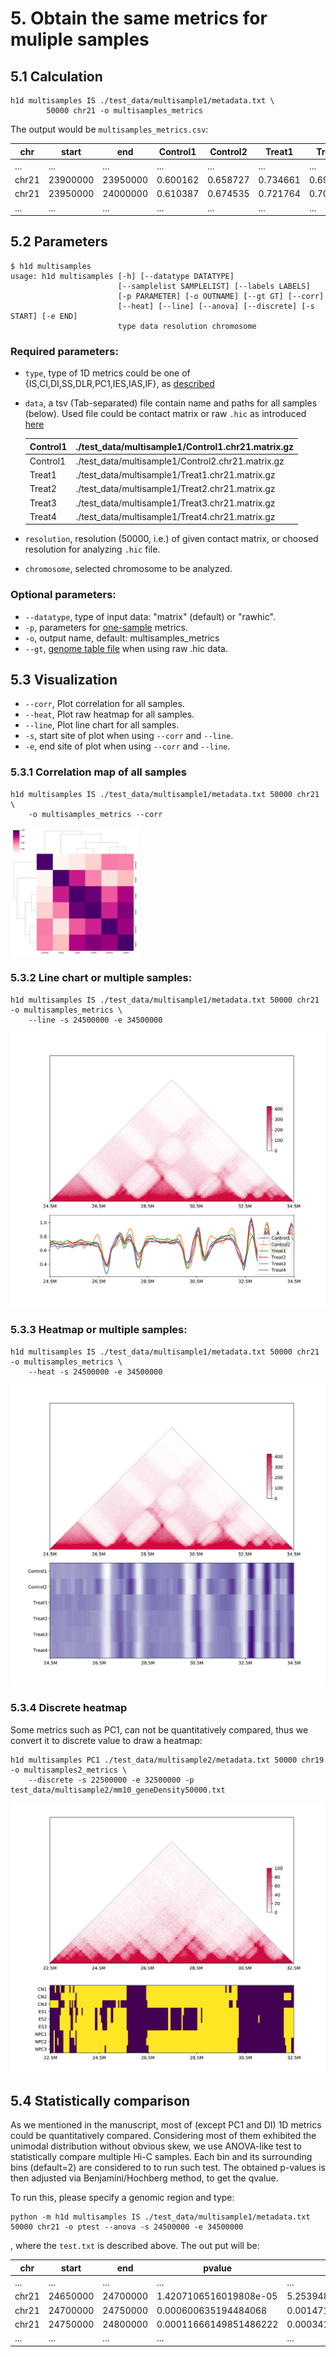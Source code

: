 # 5. Obtain the same metrics for muliple samples

## 5.1 Calculation

```shell
h1d multisamples IS ./test_data/multisample1/metadata.txt \
		50000 chr21 -o multisamples_metrics
```

The output would be `multisamples_metrics.csv`:

| chr   | start    | end      | Control1 | Control2 | Treat1   | Treat2   | ...  |
| ----- | -------- | -------- | -------- | -------- | -------- | -------- | ---- |
| ...   | ...      | ...      | ...      | ...      | ...      | ...      | ...  |
| chr21 | 23900000 | 23950000 | 0.600162 | 0.658727 | 0.734661 | 0.692226 | ...  |
| chr21 | 23950000 | 24000000 | 0.610387 | 0.674535 | 0.721764 | 0.70977  | ...  |
| ...   | ...      | ...      | ...      | ...      | ...      | ...      | ...  |

## 5.2 Parameters

```
$ h1d multisamples
usage: h1d multisamples [-h] [--datatype DATATYPE]
                        [--samplelist SAMPLELIST] [--labels LABELS]
                        [-p PARAMETER] [-o OUTNAME] [--gt GT] [--corr]
                        [--heat] [--line] [--anova] [--discrete] [-s START] [-e END]
                        type data resolution chromosome
```

### Required parameters:

- `type`, type of 1D metrics could be one of {IS,CI,DI,SS,DLR,PC1,IES,IAS,IF}, as [described](https://h1d.readthedocs.io/en/latest/onesample.html#usage)

- `data`, a tsv (Tab-separated) file contain name and paths for all samples (below). Used file could be contact matrix or raw `.hic` as introduced [here](https://h1d.readthedocs.io/en/latest/overview.html#input-format) 

  | Control1 | ./test_data/multisample1/Control1.chr21.matrix.gz |
  | -------- | ------------------------------------------------- |
  | Control1 | ./test_data/multisample1/Control2.chr21.matrix.gz |
  | Treat1   | ./test_data/multisample1/Treat1.chr21.matrix.gz   |
  | Treat2   | ./test_data/multisample1/Treat2.chr21.matrix.gz   |
  | Treat3   | ./test_data/multisample1/Treat3.chr21.matrix.gz   |
  | Treat4   | ./test_data/multisample1/Treat4.chr21.matrix.gz   |

- `resolution`, resolution (50000, i.e.) of given contact matrix, or choosed resolution for analyzing `.hic` file.
- `chromosome`, selected chromosome to be analyzed.

### Optional parameters:

- `--datatype`, type of input data: "matrix" (default) or "rawhic".
- `-p`, parameters  for [one-sample](https://h1d.readthedocs.io/en/latest/onesample.html#usage)  metrics.
- `-o`,  output name, default: multisamples_metrics
- `--gt`, [genome table file](https://h1d.readthedocs.io/en/latest/overview.html#input-format) when using raw .hic data.



## 5.3 Visualization

- `--corr`, Plot correlation for all samples.
- `--heat`, Plot raw heatmap for all samples.
- `--line`, Plot line chart for all samples.
- `-s`, start site of plot when using `--corr` and `--line`.
- `-e`, end site of plot when using `--corr` and `--line`.

### 5.3.1 Correlation map of all samples

```shell
h1d multisamples IS ./test_data/multisample1/metadata.txt 50000 chr21 \
	-o multisamples_metrics --corr
```

<img src="_static/5-3-1.png" alt="RTDimport" style="zoom:20%;" />

### 5.3.2 Line chart or multiple samples:

```shell
h1d multisamples IS ./test_data/multisample1/metadata.txt 50000 chr21 -o multisamples_metrics \
	--line -s 24500000 -e 34500000
```

<img src="_static/5-3-2.png" alt="RTDimport" style="zoom:50%;" />

### 5.3.3 Heatmap or multiple samples:

```shell
h1d multisamples IS ./test_data/multisample1/metadata.txt 50000 chr21 -o multisamples_metrics \
	--heat -s 24500000 -e 34500000
```

<img src="_static/5-3-3.png" alt="RTDimport" style="zoom:50%;" />

### 5.3.4 Discrete heatmap

Some metrics such as PC1, can not be quantitatively compared, thus we convert it to discrete value to draw a heatmap:

```shell
h1d multisamples PC1 ./test_data/multisample2/metadata.txt 50000 chr19 -o multisamples2_metrics \
	--discrete -s 22500000 -e 32500000 -p test_data/multisample2/mm10_geneDensity50000.txt
```

<img src="_static/5-3-4.png" alt="RTDimport" style="zoom:50%;" />



## 5.4 Statistically comparison

As we mentioned in the manuscript, most of (except PC1 and DI) 1D metrics could be quantitatively compared. Considering most of them exhibited the unimodal distribution without obvious skew, we use ANOVA-like test to statistically compare multiple Hi-C samples. Each bin and its surrounding bins (default=2) are considered to to run such test. The obtained p-values is then adjusted via Benjamini/Hochberg method, to get the qvalue. 

To run this, please specify a genomic region and type:

```shell
python -m h1d multisamples IS ./test_data/multisample1/metadata.txt 50000 chr21 -o ptest --anova -s 24500000 -e 34500000
```

, where the `test.txt` is described above. The out put will be:

| chr   | start    | end      | pvalue                 | qvalue                |
| ----- | -------- | -------- | ---------------------- | --------------------- |
| ...   | ...      | ...      | ...                    | ...                   |
| chr21 | 24650000 | 24700000 | 1.4207106516019808e-05 | 5.25394882479223e-05  |
| chr21 | 24700000 | 24750000 | 0.000600635194484068   | 0.0014715562264859666 |
| chr21 | 24750000 | 24800000 | 0.00011666149851486222 | 0.0003412784135658656 |
| ...   | ...      | ...      | ...                    | ...                   |

